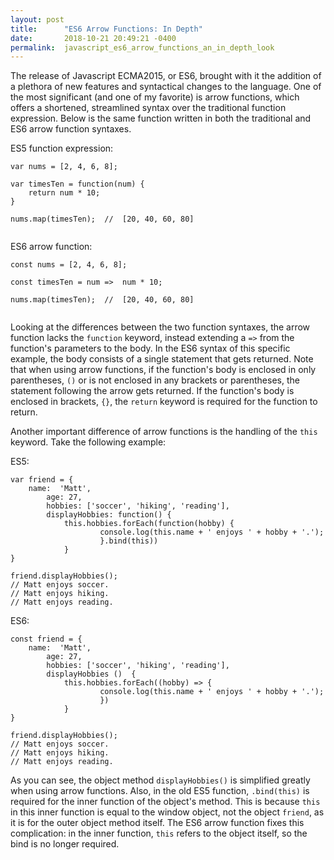 ```yaml
---
layout: post
title:      "ES6 Arrow Functions: In Depth"
date:       2018-10-21 20:49:21 -0400
permalink:  javascript_es6_arrow_functions_an_in_depth_look
---
```


The release of Javascript ECMA2015, or ES6, brought with it the addition of a plethora of new features and syntactical changes to the language. One of the most significant (and one of my favorite) is arrow functions, which offers a shortened, streamlined syntax over the traditional function expression. Below is the same function written in both the traditional and ES6 arrow function syntaxes.

ES5 function expression:

```
var nums = [2, 4, 6, 8];

var timesTen = function(num) {
    return num * 10;
}

nums.map(timesTen);  //  [20, 40, 60, 80]


```


ES6 arrow function:

```
const nums = [2, 4, 6, 8];

const timesTen = num =>  num * 10;

nums.map(timesTen);  //  [20, 40, 60, 80]


```

Looking at the differences between the two function syntaxes, the arrow function lacks the `function` keyword, instead extending a `=>` from the function's parameters to the body. In the ES6 syntax of this specific example, the body consists of a single statement that gets returned. Note that when using arrow functions, if the function's body is enclosed in only parentheses, `()` or is not enclosed in any brackets or parentheses, the statement following the arrow gets returned. If the function's body is enclosed in brackets, `{}`, the `return` keyword is required for the function to return. 

Another important difference of arrow functions is the handling of the `this` keyword. Take the following example:

ES5:

```
var friend = {
    name:  'Matt',
		age: 27,
		hobbies: ['soccer', 'hiking', 'reading'],
		displayHobbies: function() {
		    this.hobbies.forEach(function(hobby) {
				    console.log(this.name + ' enjoys ' + hobby + '.');
				    }.bind(this))
		    }
}

friend.displayHobbies();  
// Matt enjoys soccer.
// Matt enjoys hiking.
// Matt enjoys reading.
```

ES6:

```
const friend = {
    name:  'Matt',
		age: 27,
		hobbies: ['soccer', 'hiking', 'reading'],
		displayHobbies ()  {
		    this.hobbies.forEach((hobby) => {
				    console.log(this.name + ' enjoys ' + hobby + '.');
				    })
		    }
}

friend.displayHobbies();  
// Matt enjoys soccer.
// Matt enjoys hiking.
// Matt enjoys reading.
```
As you can see, the object method `displayHobbies()` is simplified greatly when using arrow functions. Also, in the old ES5 function, `.bind(this)` is required for the inner function of the object's method. This is because `this` in this inner function is equal to the window object, not the object `friend`, as it is for the outer object method itself. The ES6 arrow function fixes this complication: in the inner function, `this` refers to the object itself, so the bind is no longer required.


